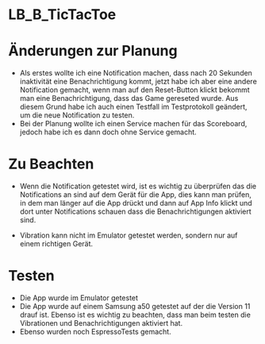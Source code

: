 # LB_B_TicTacToe

# Änderungen zur Planung
- Als erstes wollte ich eine Notification machen, dass nach 20 Sekunden inaktivität eine
    Benachrichtigung kommt, jetzt habe ich aber eine andere Notification gemacht, wenn man auf den
    Reset-Button klickt bekommt man eine Benachrichtigung, dass das Game gereseted wurde.
    Aus diesem Grund habe ich auch einen Testfall im Testprotokoll geändert, um die neue Notification zu testen.
- Bei der Planung wollte ich einen Service machen für das Scoreboard, jedoch habe ich es dann doch 
    ohne Service gemacht.

# Zu Beachten
- Wenn die Notification getestet wird, ist es wichtig zu überprüfen das die Notifications an sind 
    auf dem Gerät für die App, dies kann man prüfen, in dem man länger auf die App drückt und dann
    auf App Info klickt und dort unter Notifications schauen dass die Benachrichtigungen aktiviert sind.

- Vibration kann nicht im Emulator getestet werden, sondern nur auf einem richtigen Gerät.


# Testen
  - Die App wurde im Emulator getestet
  - Die App wurde auf einem Samsung a50  getestet auf der die Version 11 drauf ist. Ebenso ist es 
  wichtig zu beachten, dass man beim testen die Vibrationen und Benachrichtigungen aktiviert hat.
  - Ebenso wurden noch EspressoTests gemacht.